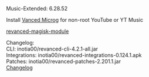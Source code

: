 Music-Extended: 6.28.52  

Install [Vanced Microg](https://github.com/TeamVanced/VancedMicroG/releases) for non-root YouTube or YT Music  

[revanced-magisk-module](https://github.com/j-hc/revanced-magisk-module)  

Changelog:  
CLI: inotia00/revanced-cli-4.2.1-all.jar  
Integrations: inotia00/revanced-integrations-0.124.1.apk  
Patches: inotia00/revanced-patches-2.201.1.jar  
[Changelog](https://github.com/inotia00/revanced-patches/releases/tag/v2.201.1)  
